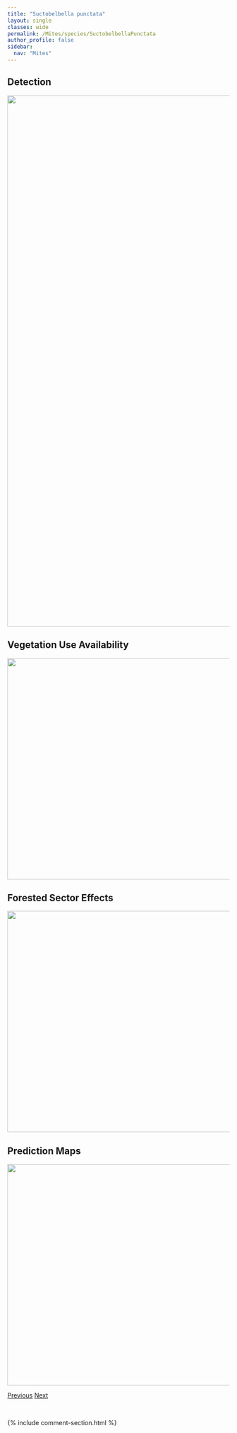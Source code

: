 ```yaml
---
title: "Suctobelbella punctata"
layout: single
classes: wide
permalink: /Mites/species/SuctobelbellaPunctata
author_profile: false
sidebar:
  nav: "Mites"
---
```


<h2>Detection</h2>

<a href="https://drive.google.com/uc?export=view&id=1lr4Jnf_A6TtIxw7fakBjJJGOW0JQalr3">
<img src="https://drive.google.com/uc?export=view&id=1lr4Jnf_A6TtIxw7fakBjJJGOW0JQalr3" height = "1200" width = "800">
</a>


<h2>Vegetation Use Availability</h2>

<a href="https://drive.google.com/uc?export=view&id=1jLqlbtcyqRCIVqra_IrrnmKWoN7BX1iy">
<img src="https://drive.google.com/uc?export=view&id=1jLqlbtcyqRCIVqra_IrrnmKWoN7BX1iy" height = "500" width = "1000">
</a>


<h2>Forested Sector Effects</h2>

<a href="https://drive.google.com/uc?export=view&id=1eTRnIClSXjA2cff75vHNWrdYGu3leycx">
<img src="https://drive.google.com/uc?export=view&id=1eTRnIClSXjA2cff75vHNWrdYGu3leycx" height = "500" width = "1000">
</a>


<h2>Prediction Maps</h2>

<a href="https://drive.google.com/uc?export=view&id=1vGN09qtOBuiVrmUepr-djHwTtxZsY7lT">
<img src="https://drive.google.com/uc?export=view&id=1vGN09qtOBuiVrmUepr-djHwTtxZsY7lT" height = "500" width = "1000">
</a>


<a href="/DevelopmentWebsite/Mites/species/SphaerozetesSp1DEW" class="pagination--pager" title="Sphaerozetes sp. 1 DEW">Previous</a> <a href="/DevelopmentWebsite/Mites/species/SuctobelbellaSp2DEW" class="pagination--pager" title="Suctobelbella sp. 2 DEW">Next</a>

<p>&nbsp;</p>

{% include comment-section.html %}
